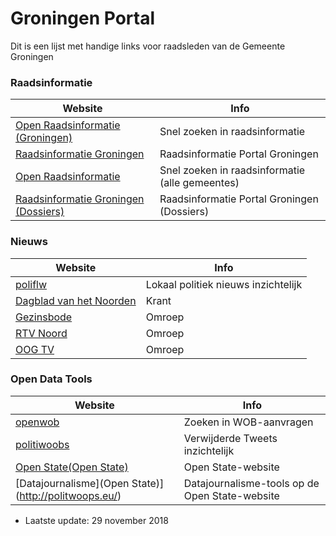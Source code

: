 # Groningen Portal

Dit is een lijst met handige links voor raadsleden van de Gemeente Groningen

### Raadsinformatie

| Website | Info |
| ------ | ------ |
|  [Open Raadsinformatie (Groningen)](https://zoek.openraadsinformatie.nl) | Snel zoeken in raadsinformatie |
|  [Raadsinformatie Groningen](https://groningen.raadsinformatie.nl) | Raadsinformatie Portal Groningen |
|  [Open Raadsinformatie](https://zoek.openraadsinformatie.nl) | Snel zoeken in raadsinformatie (alle gemeentes)|
|  [Raadsinformatie Groningen (Dossiers)](https://groningen.raadsinformatie.nl) | Raadsinformatie Portal Groningen (Dossiers) |

### Nieuws

| Website | Info |
| ------ | ------ |
|  [poliflw](https://poliflw.nl) | Lokaal politiek nieuws inzichtelijk
|  [Dagblad van het Noorden](https://dvhn.nl) | Krant |
|  [Gezinsbode](https://gezinsbode.nl) | Omroep |
|  [RTV Noord](https://rtvnoord.nl) | Omroep |
|  [OOG TV](https://oogtv.nl) | Omroep |
 
### Open Data Tools

| Website | Info |
| ------ | ------ |
| [openwob](https://www.openwob.nl) | Zoeken in WOB-aanvragen
| [politiwoobs](http://politwoops.eu/) | Verwijderde Tweets inzichtelijk
| [Open State(Open State)](http://politwoops.eu/) |  Open State-website
| [Datajournalisme](Open State)](http://politwoops.eu/) | Datajournalisme-tools op de Open State-website


  - Laatste update: 29 november 2018
